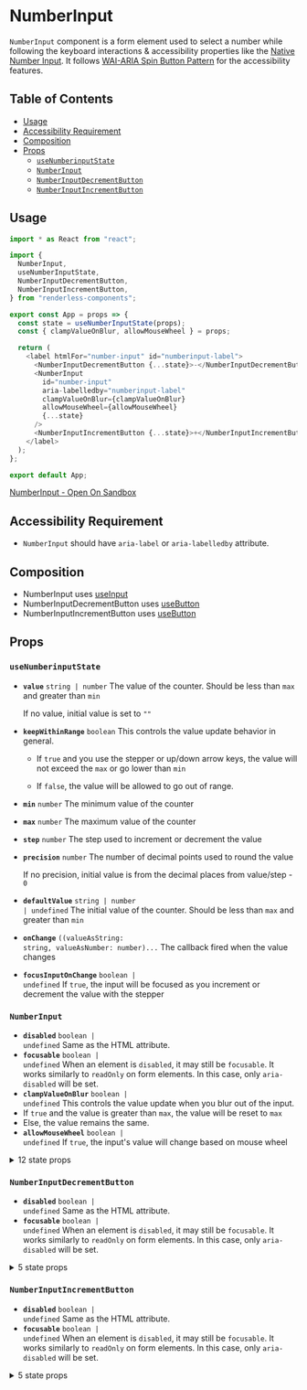 # NumberInput

`NumberInput` component is a form element used to select a number while
following the keyboard interactions & accessibility properties like the
[Native Number Input](https://developer.mozilla.org/en-US/docs/Web/HTML/Element/input/number).
It follows
[WAI-ARIA Spin Button Pattern](https://www.w3.org/TR/wai-aria-practices-1.2/#spinbutton)
for the accessibility features.

## Table of Contents

- [Usage](#usage)
- [Accessibility Requirement](#accessibility-requirement)
- [Composition](#composition)
- [Props](#props)
  - [`useNumberinputState`](#usenumberinputstate)
  - [`NumberInput`](#numberinput)
  - [`NumberInputDecrementButton`](#numberinputdecrementbutton)
  - [`NumberInputIncrementButton`](#numberinputincrementbutton)

## Usage

```js
import * as React from "react";

import {
  NumberInput,
  useNumberInputState,
  NumberInputDecrementButton,
  NumberInputIncrementButton,
} from "renderless-components";

export const App = props => {
  const state = useNumberInputState(props);
  const { clampValueOnBlur, allowMouseWheel } = props;

  return (
    <label htmlFor="number-input" id="numberinput-label">
      <NumberInputDecrementButton {...state}>-</NumberInputDecrementButton>
      <NumberInput
        id="number-input"
        aria-labelledby="numberinput-label"
        clampValueOnBlur={clampValueOnBlur}
        allowMouseWheel={allowMouseWheel}
        {...state}
      />
      <NumberInputIncrementButton {...state}>+</NumberInputIncrementButton>
    </label>
  );
};

export default App;
```

[NumberInput - Open On Sandbox](https://codesandbox.io/s/b8pez)

## Accessibility Requirement

- `NumberInput` should have `aria-label` or `aria-labelledby` attribute.

## Composition

- NumberInput uses [useInput](https://reakit.io/docs/input/)
- NumberInputDecrementButton uses [useButton](https://reakit.io/docs/button)
- NumberInputIncrementButton uses [useButton](https://reakit.io/docs/button)

## Props

### `useNumberinputState`

- **`value`** <code>string | number</code> The value of the counter. Should be
  less than `max` and greater than `min`

  If no value, initial value is set to `""`

- **`keepWithinRange`** <code>boolean</code> This controls the value update
  behavior in general.

  - If `true` and you use the stepper or up/down arrow keys, the value will not
    exceed the `max` or go lower than `min`

  - If `false`, the value will be allowed to go out of range.

- **`min`** <code>number</code> The minimum value of the counter
- **`max`** <code>number</code> The maximum value of the counter
- **`step`** <code>number</code> The step used to increment or decrement the
  value
- **`precision`** <code>number</code> The number of decimal points used to round
  the value

  If no precision, initial value is from the decimal places from value/step -
  `0`

- **`defaultValue`** <code>string | number | undefined</code> The initial value
  of the counter. Should be less than `max` and greater than `min`
- **`onChange`**
  <code title="((valueAsString: string, valueAsNumber: number) =&#62; void) | undefined">((valueAsString:
  string, valueAsNumber: number)...</code> The callback fired when the value
  changes
- **`focusInputOnChange`** <code>boolean | undefined</code> If `true`, the input
  will be focused as you increment or decrement the value with the stepper

### `NumberInput`

- **`disabled`** <code>boolean | undefined</code> Same as the HTML attribute.
- **`focusable`** <code>boolean | undefined</code> When an element is
  `disabled`, it may still be `focusable`. It works similarly to `readOnly` on
  form elements. In this case, only `aria-disabled` will be set.
- **`clampValueOnBlur`** <code>boolean | undefined</code> This controls the
  value update when you blur out of the input.
- If `true` and the value is greater than `max`, the value will be reset to
  `max`
- Else, the value remains the same.
- **`allowMouseWheel`** <code>boolean | undefined</code> If `true`, the input's
value will change based on mouse wheel
<details><summary>12 state props</summary>
> These props are returned by the state hook. You can spread them into this component (`{...state}`) or pass them separately. You can also provide these props from your own state logic.

- **`keepWithinRange`** <code>boolean</code> This controls the value update
  behavior in general.

  - If `true` and you use the stepper or up/down arrow keys, the value will not
    exceed the `max` or go lower than `min`

  - If `false`, the value will be allowed to go out of range.

- **`value`** <code>string | number</code> The value of the counter. Should be
  less than `max` and greater than `min`

  If no value, initial value is set to `""`

- **`min`** <code>number</code> The minimum value of the counter
- **`max`** <code>number</code> The maximum value of the counter
- **`step`** <code>number</code> The step used to increment or decrement the
  value
- **`valueAsNumber`** <code>number</code> The value of the counter in number.
- **`isOutOfRange`** <code>boolean</code> True, if value is less than `min` &
  greater than `max`.
- **`inputRef`** <code>RefObject&#60;HTMLElement | null&#62;</code> The Input
  Element.
- **`setValue`** <code>(next: StringOrNumber) =&#62; void</code> Set the value
  which will be converted to string.
- **`increment`** <code>(step: number) =&#62; void</code> Increment the value
  based on the step
- **`decrement`** <code>(step: number) =&#62; void</code> Decrement the value
  based on the step
- **`setCastedValue`** <code>(value: StringOrNumber) =&#62; void</code> Set the
  casted value based on precision & step.

</details>

### `NumberInputDecrementButton`

- **`disabled`** <code>boolean | undefined</code> Same as the HTML attribute.
- **`focusable`** <code>boolean | undefined</code> When an element is
`disabled`, it may still be `focusable`. It works similarly to `readOnly` on
form elements. In this case, only `aria-disabled` will be set.
<details><summary>5 state props</summary>
> These props are returned by the state hook. You can spread them into this component (`{...state}`) or pass them separately. You can also provide these props from your own state logic.

- **`keepWithinRange`** <code>boolean</code> This controls the value update
  behavior in general.

  - If `true` and you use the stepper or up/down arrow keys, the value will not
    exceed the `max` or go lower than `min`

  - If `false`, the value will be allowed to go out of range.

- **`isAtMin`** <code>boolean</code> Truw, if value is equal to min.
- **`focusInput`** <code>() =&#62; void</code> Focus input if focus input on
  value change is `true`
- **`spinDown`** <code>() =&#62; void</code> Spinner handler that decrements the
  value after an interval
- **`spinStop`** <code>() =&#62; void</code> Spinner handler that Stop it from
  incrementing or decrementing

</details>

### `NumberInputIncrementButton`

- **`disabled`** <code>boolean | undefined</code> Same as the HTML attribute.
- **`focusable`** <code>boolean | undefined</code> When an element is
`disabled`, it may still be `focusable`. It works similarly to `readOnly` on
form elements. In this case, only `aria-disabled` will be set.
<details><summary>5 state props</summary>
> These props are returned by the state hook. You can spread them into this component (`{...state}`) or pass them separately. You can also provide these props from your own state logic.

- **`keepWithinRange`** <code>boolean</code> This controls the value update
  behavior in general.

  - If `true` and you use the stepper or up/down arrow keys, the value will not
    exceed the `max` or go lower than `min`

  - If `false`, the value will be allowed to go out of range.

- **`isAtMax`** <code>boolean</code> True, if value is equal to max.
- **`focusInput`** <code>() =&#62; void</code> Focus input if focus input on
  value change is `true`
- **`spinUp`** <code>() =&#62; void</code> Spinner handler that increments the
  value after an interval
- **`spinStop`** <code>() =&#62; void</code> Spinner handler that Stop it from
  incrementing or decrementing

</details>
